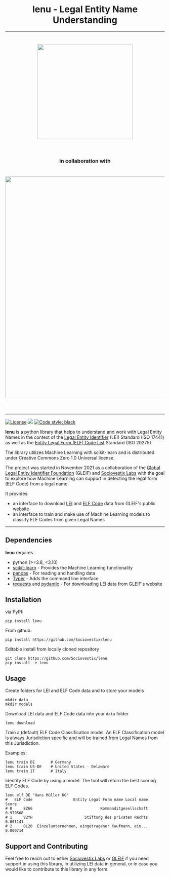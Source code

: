 
<h1 align="center">
lenu - Legal Entity Name Understanding 
</h1>

---------------

<h1 align="center">
<a href="https://gleif.org">
<img src="https://www.gleif.org/assets/build/img/logo/gleif-logo.svg" width="300">
</a>
</h1><br>
<h3 align="center">in collaboration with</h3> 
<h1 align="center">
<a href="https://sociovestix.com">
<img src="https://sociovestix.com/img/svl_logo_centered.svg" width="700px">
</a>
</h1><br>

---------------

[![License](https://img.shields.io/github/license/Sociovestix/lenu.svg)](https://github.com/Sociovestix/lenu/blob/main/LICENSE)
![](https://img.shields.io/badge/python-3.8%20%7C%203.9-blue)
[![Code style: black](https://img.shields.io/badge/code%20style-black-000000.svg)](https://github.com/psf/black)


**lenu** is a python library that helps to understand and work with Legal Entity Names
in the context of the [Legal Entity Identifier](https://www.gleif.org/en/about-lei/introducing-the-legal-entity-identifier-lei) (LEI) Standard (ISO 17441)
as well as the [Entity Legal Form (ELF) Code List](https://www.gleif.org/en/about-lei/code-lists/iso-20275-entity-legal-forms-code-list) Standard (ISO 20275).  

The library utilizes Machine Learning with scikit-learn and is distributed under Creative Commons Zero 1.0 Universal license.   

The project was started in November 2021 as a collaboration of the [Global Legal Entity Identifier Foundation](https://gleif.org) (GLEIF) and
[Sociovestix Labs](https://sociovestix.com) with the goal to explore how Machine Learning can support in detecting the legal form (ELF Code) from a legal name. 

It provides:
- an interface to download [LEI](https://www.gleif.org/en/lei-data/gleif-golden-copy/download-the-golden-copy#/) and [ELF Code](https://www.gleif.org/en/about-lei/code-lists/iso-20275-entity-legal-forms-code-list) data from GLEIF's public website
- an interface to train and make use of Machine Learning models to classify ELF Codes from given Legal Names

---

## Dependencies
**lenu** requires
- python (>=3.8, <3.10)
- [scikit-learn](https://scikit-learn.org/) - Provides the Machine Learning functionality 
- [pandas](https://pandas.pydata.org/) - For reading and handling data
- [Typer](https://typer.tiangolo.com/) - Adds the command line interface
- [requests](https://docs.python-requests.org/en/latest/) and [pydantic](https://pydantic-docs.helpmanual.io/) - For downloading LEI data from GLEIF's website

## Installation

via PyPI:
```shell
pip install lenu
```

From github:
```shell
pip install https://github.com/Sociovestix/lenu
```

Editable install from locally cloned repository
```shell
git clone https://github.com/Sociovestix/lenu
pip install -e lenu
```

## Usage

Create folders for LEI and ELF Code data and to store your models

```shell
mkdir data
mkdir models
```

Download LEI data and ELF Code data into your `data` folder
```shell
lenu download
```

Train a (default) ELF Code Classification model. An ELF Classification model is always Jurisdiction specific and 
will be trained from Legal Names from this Jurisdiction.

Examples: 
```shell
lenu train DE       # Germany
lenu train US-DE    # United States - Delaware
lenu train IT       # Italy
```

Identify ELF Code by using a model. The tool will return the best scoring ELF Codes. 
```shell
lenu elf DE "Hans Müller KG"
#   ELF Code                  Entity Legal Form name Local name     Score
# 0     8Z6G                              Kommanditgesellschaft  0.979568
# 1     V2YH                       Stiftung des privaten Rechts  0.001141
# 2     OL20  Einzelunternehmen, eingetragener Kaufmann, ein...  0.000714
```


## Support and Contributing
Feel free to reach out to either [Sociovestix Labs](https://sociovestix.com/contact) or [GLEIF](https://www.gleif.org/contact/contact-information)
if you need support in using this library, in utilizing LEI data in general, or in case you would like to contribute to this library in any form.
